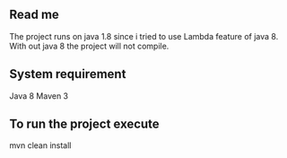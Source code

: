 Read me
----------
The project runs on java 1.8 since i tried to use Lambda feature of java 8. With out java 8 the project will not compile.

System requirement
------------------
Java 8
Maven 3

To run the project execute
--------------------------
mvn clean install